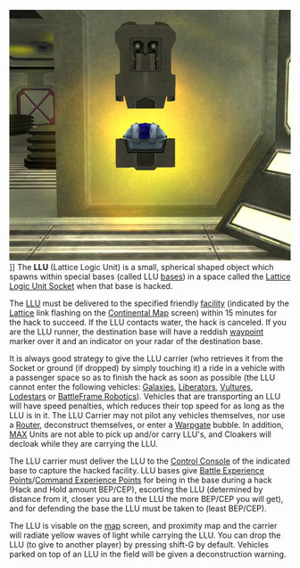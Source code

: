 ![](../images/LLU.jpg "fig:LLU.jpg")\]\] The **LLU** (Lattice Logic Unit) is a
small, spherical shaped object which spawns within special bases (called LLU
[bases](Facility.md)) in a space called the
[Lattice Logic Unit Socket](../locations/Lattice_Logic_Unit_Socket.md) when that
base is hacked.

The [LLU](Lattice_Logic_Unit.md) must be delivered to the specified friendly
[facility](Facility.md) (indicated by the [Lattice](../Lattice.md) link flashing
on the [Continental Map](../etc/Continental_Map.md) screen) within 15 minutes
for the hack to succeed. If the LLU contacts water, the hack is canceled. If you
are the LLU runner, the destination base will have a reddish
[waypoint](Waypoint.md) marker over it and an indicator on your radar of the
destination base.

It is always good strategy to give the LLU carrier (who retrieves it from the
Socket or ground (if dropped) by simply touching it) a ride in a vehicle with a
passenger space so as to finish the hack as soon as possible (the LLU cannot
enter the following vehicles: [Galaxies](../vehicles/Galaxy.md),
[Liberators](../vehicles/Liberator.md), [Vultures](../vehicles/Vulture.md),
[Lodestars](../vehicles/Lodestar.md) or
[BattleFrame Robotics](../vehicles/BattleFrame_Robotics.md)). Vehicles that are
transporting an LLU will have speed penalties, which reduces their top speed for
as long as the LLU is in it. The LLU Carrier may not pilot any vehicles
themselves, nor use a [Router](../vehicles/Router.md), deconstruct themselves,
or enter a [Warpgate](../locations/Warpgate.md) bubble. In addition,
[MAX](../items/Mechanized_Assault_Exo-Suit.md) Units are not able to pick up
and/or carry LLU's, and Cloakers will decloak while they are carrying the LLU.

The LLU carrier must deliver the LLU to the
[Control Console](../locations/Control_Console.md) of the indicated base to
capture the hacked facility. LLU bases give
[Battle Experience Points](Battle_Experience_Points.md)/[Command Experience Points](Command_Experience_Points.md)
for being in the base during a hack (Hack and Hold amount BEP/CEP), escorting
the LLU (determined by distance from it, closer you are to the LLU the more
BEP/CEP you will get), and for defending the base the LLU must be taken to
(least BEP/CEP).

The LLU is visable on the [map](../etc/Continental_Map.md) screen, and proximity
map and the carrier will radiate yellow waves of light while carrying the LLU.
You can drop the LLU (to give to another player) by pressing shift-G by default.
Vehicles parked on top of an LLU in the field will be given a deconstruction
warning.

<!--[Category:Terminology](Category:Terminology.md)-->
